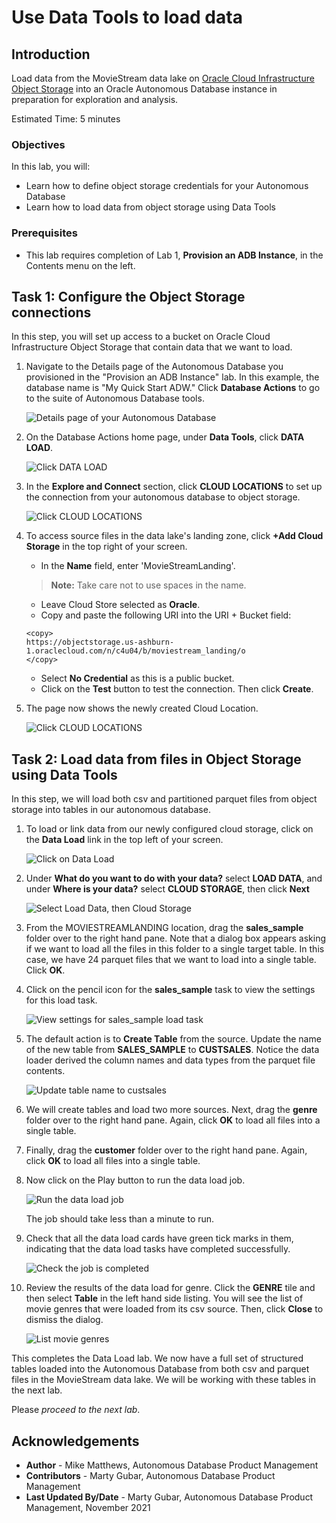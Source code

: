 <!--
    {
        "name":"Use Database Actions Data Loading for Object Store data",
        "description":"Use the Database Actions tooling to easily load data from object storage."
    }
-->
# Use Data Tools to load data

## Introduction

Load data from the MovieStream data lake on [Oracle Cloud Infrastructure Object Storage](https://www.oracle.com/cloud/storage/object-storage.html) into an Oracle Autonomous Database instance in preparation for exploration and analysis.

Estimated Time: 5 minutes

### Objectives

In this lab, you will:
* Learn how to define object storage credentials for your Autonomous Database
* Learn how to load data from object storage using Data Tools


### Prerequisites

- This lab requires completion of Lab 1, **Provision an ADB Instance**, in the Contents menu on the left.


## Task 1: Configure the Object Storage connections

In this step, you will set up access to a bucket on Oracle Cloud Infrastructure Object Storage that contain data that we want to load.

1. Navigate to the Details page of the Autonomous Database you provisioned in the "Provision an ADB Instance" lab. In this example, the database name is "My Quick Start ADW." Click **Database Actions** to go to the suite of Autonomous Database tools.

    ![Details page of your Autonomous Database](images/service-details.png " ")

2. On the Database Actions home page, under **Data Tools**, click **DATA LOAD**.

    ![Click DATA LOAD](images/dataload.png)

3. In the **Explore and Connect** section, click **CLOUD LOCATIONS** to set up the connection from your autonomous database to object storage.

    ![Click CLOUD LOCATIONS](images/cloudlocations.png)

4. To access source files in the data lake's landing zone, click **+Add Cloud Storage** in the top right of your screen.

    - In the **Name** field, enter 'MovieStreamLanding'.

    > **Note:** Take care not to use spaces in the name.


    - Leave Cloud Store selected as **Oracle**.
    - Copy and paste the following URI into the URI + Bucket field:

    ```
    <copy>
    https://objectstorage.us-ashburn-1.oraclecloud.com/n/c4u04/b/moviestream_landing/o
    </copy>
    ```

    - Select **No Credential** as this is a public bucket.
    - Click on the **Test** button to test the connection. Then click **Create**.

5. The page now shows the newly created Cloud Location.

    ![Click CLOUD LOCATIONS](images/cloudlocations2.png)

## Task 2: Load data from files in Object Storage using Data Tools

In this step, we will load both csv and partitioned parquet files from object storage into tables in our autonomous database.

1. To load or link data from our newly configured cloud storage, click on the **Data Load** link in the top left of your screen.

    ![Click on Data Load](images/backtodataload.png)

2. Under **What do you want to do with your data?** select **LOAD DATA**, and under **Where is your data?** select **CLOUD STORAGE**, then click **Next**

    ![Select Load Data, then Cloud Storage](images/loadfromstorage.png)

3. From the MOVIESTREAMLANDING location, drag the **sales_sample** folder over to the right hand pane. Note that a dialog box appears asking if we want to load all the files in this folder to a single target table. In this case, we have 24 parquet files that we want to load into a single table. Click **OK**.

4. Click on the pencil icon for the **sales_sample** task to view the settings for this load task.

    ![View settings for sales_sample load task](images/view-sales-sample.png)

5. The default action is to **Create Table** from the source. Update the name of the new table from **SALES_SAMPLE** to **CUSTSALES**. Notice the data loader derived the column names and data types from the parquet file contents. 

    ![Update table name to custsales](images/update-sales-sample-name.png)

6. We will create tables and load two more sources. Next, drag the **genre** folder over to the right hand pane. Again, click **OK** to load all files into a single table.

7. Finally, drag the **customer** folder over to the right hand pane. Again, click **OK** to load all files into a single table.

8. Now click on the Play button to run the data load job.

    ![Run the data load job](images/rundataload.png)

    The job should take less than a minute to run.

9. Check that all the data load cards have green tick marks in them, indicating that the data load tasks have completed successfully.

    ![Check the job is completed](images/loadcompleted.png)

10. Review the results of the data load for genre. Click the **GENRE** tile and then select **Table** in the left hand side listing. You will see the list of movie genres that were loaded from its csv source. Then, click **Close** to dismiss the dialog.

    ![List movie genres](images/movie-genres.png)

This completes the Data Load lab. We now have a full set of structured tables loaded into the Autonomous Database from both csv and parquet files in the MovieStream data lake. We will be working with these tables in the next lab.

Please *proceed to the next lab*.

## Acknowledgements

* **Author** - Mike Matthews, Autonomous Database Product Management
* **Contributors** -  Marty Gubar, Autonomous Database Product Management
* **Last Updated By/Date** - Marty Gubar, Autonomous Database Product Management, November 2021
